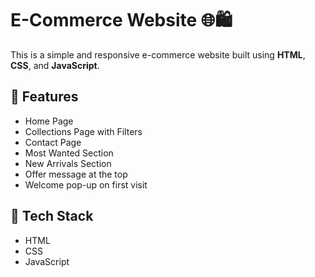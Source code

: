 # E-Commerce Website 🌐🛍️

This is a simple and responsive e-commerce website built using **HTML**, **CSS**, and **JavaScript**.

## 📌 Features

- Home Page
- Collections Page with Filters
- Contact Page
- Most Wanted Section
- New Arrivals Section
- Offer message at the top
- Welcome pop-up on first visit

## 🧰 Tech Stack

- HTML  
- CSS  
- JavaScript
